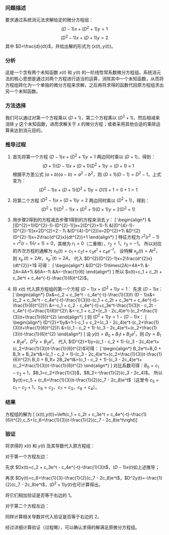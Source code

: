 ### 问题描述
要求通过系统消元法求解给定的微分方程组：
$$(D - 1)x+(D^{2}+1)y = 1$$
$$(D^{2}-1)x+(D + 1)y = 2$$
其中 $D=\frac{d}{dt}$，并给出解的形式为 $(x(t),y(t))$。

### 分析
这是一个含有两个未知函数 $x(t)$ 和 $y(t)$ 的一阶线性常系数微分方程组。系统消元法的核心思想是通过对两个方程进行适当的运算，消除其中一个未知函数，从而将方程组转化为一个单独的微分方程来求解，之后再将求得的函数代回原方程组求出另一个未知函数。

### 方法选择
我们可以通过对第一个方程乘以 $(D + 1)$，第二个方程乘以 $(D^{2}+1)$，然后相减来消除 $y$ 这个未知函数，进而求解关于 $x$ 的微分方程；或者采用其他合适的乘除运算来达到消元目的。

### 推导过程
1. 首先将第一个方程 $(D - 1)x+(D^{2}+1)y = 1$ 两边同时乘以 $(D + 1)$，得到：
$$(D + 1)(D - 1)x+(D + 1)(D^{2}+1)y=(D + 1)\times1$$
根据平方差公式 $(a+b)(a - b)=a^{2}-b^{2}$，则 $(D + 1)(D - 1)=D^{2}-1$，上式变为：
$$(D^{2}-1)x+(D + 1)(D^{2}+1)y=D(1)+1=0 + 1=1$$ 
2. 将第二个方程 $(D^{2}-1)x+(D + 1)y = 2$ 两边同时乘以 $(D^{2}+1)$，得到：
$$(D^{2}+1)(D^{2}-1)x+(D^{2}+1)(D + 1)y=2(D^{2}+1)$$ 
3. 用步骤2得到的方程减去步骤1得到的方程来消去 $y$：
\[
\begin{align*}
&[(D^{2}+1)(D^{2}-1)-(D^{2}-1)]x=2(D^{2}+1)-1\\
&[(D^{4}-1)-(D^{2}-1)]x=2D^{2}+2 - 1\\
&(D^{4}-D^{2})x=2D^{2}+1\\
&D^{2}(D^{2}-1)x=2\frac{d^{2}x}{dt^{2}}+1
\end{align*}
\]
特征方程为 $r^{2}(r^{2}-1)=r^{2}(r - 1)(r + 1)=0$，其根为 $r_1 = 0$（二重根），$r_2 = 1$，$r_3=-1$。
所以对应的齐次方程的通解为 $x_h(t)=c_1 + c_2t + c_3e^t + c_4e^{-t}$。
设特解 $x_p(t)=At^{2}$，则 $x_p^\prime(t)=2At$，$x_p^{\prime\prime}(t)=2A$。
代入 $D^{2}(D^{2}-1)x=2\frac{d^{2}x}{dt^{2}}+1$ 可得：
\[
\begin{align*}
&(D^{2}-1)\times(2A)=4A+1\\
&- 2A=4A+1\\
&6A=-1\\
&A=-\frac{1}{6}
\end{align*}
\]
所以 $x(t)=c_1 + c_2t + c_3e^t + c_4e^{-t}-\frac{1}{6}t^{2}$。

4. 将 $x(t)$ 代入原方程组的第一个方程 $(D - 1)x+(D^{2}+1)y = 1$：
先求 $(D - 1)x$：
\[
\begin{align*}
Dx&=c_2 + c_3e^t - c_4e^{-t}-\frac{1}{3}t\\
(D - 1)x&=(c_2 + c_3e^t - c_4e^{-t}-\frac{1}{3}t)-(c_1 + c_2t + c_3e^t + c_4e^{-t}-\frac{1}{6}t^{2})\\
&=-c_1 + c_2 - c_4e^{-t}+c_3e^t-\frac{1}{3}t - c_2t - c_4e^{-t}+\frac{1}{6}t^{2}\\
&=-c_1 + c_2+(c_3 - 2c_4)e^t-(c_2+\frac{1}{3})t+\frac{1}{6}t^{2}
\end{align*}
\]
则 $(D^{2}+1)y = 1-(D - 1)x$：
\[
\begin{align*}
(D^{2}+1)y&=1-(-c_1 + c_2+(c_3 - 2c_4)e^t-(c_2+\frac{1}{3})t+\frac{1}{6}t^{2})\\
&=(c_1 - c_2 + 1)-(c_3 - 2c_4)e^t+(c_2+\frac{1}{3})t-\frac{1}{6}t^{2}
\end{align*}
\]
设 $y(t)=B_0 + B_1t + B_2e^t$，则 $Dy=B_1 + B_2e^t$，$D^{2}y=B_2e^t$。
代入 $(D^{2}+1)y=(c_1 - c_2 + 1)-(c_3 - 2c_4)e^t+(c_2+\frac{1}{3})t-\frac{1}{6}t^{2}$可得：
\[
\begin{align*}
B_2e^t+B_0 + B_1t + B_2e^t&=(c_1 - c_2 + 1)-(c_3 - 2c_4)e^t+(c_2+\frac{1}{3})t-\frac{1}{6}t^{2}\\
B_0 + B_1t+ 2B_2e^t&=(c_1 - c_2 + 1)-(c_3 - 2c_4)e^t+(c_2+\frac{1}{3})t-\frac{1}{6}t^{2}
\end{align*}
\]
对比系数可得：$B_0=c_1 - c_2 + 1$，$B_1=c_2+\frac{1}{3}$，$B_2=-\frac{1}{2}(c_3 - 2c_4)$。
所以 $y(t)=c_5 + (c_6+\frac{1}{3})t-\frac{1}{2}(c_7 - 2c_8)e^t$（这里令 $c_5=c_1 - c_2 + 1$，$c_6=c_2$，$c_7=c_3$，$c_8=c_4$）。

### 结果
方程组的解为 
\[ (x(t),y(t))=\left(c_1 + c_2t + c_3e^t + c_4e^{-t}-\frac{1}{6}t^{2},c_5+(c_6+\frac{1}{3})t-\frac{1}{2}(c_7 - 2c_8)e^t\right)\]

### 验证
将求得的 $x(t)$ 和 $y(t)$ 及其导数代入原方程组：

对于第一个方程左边：

先求 $Dx(t)=c_2 + c_3e^t - c_4e^{-t}-\frac{1}{3}t$，$(D - 1)x(t)$如上述推导；

再求 $Dy(t)=c_6+\frac{1}{3}-\frac{1}{2}(c_7 - 2c_8)e^t$，$D^2y(t)=-\frac{1}{2}(c_7 - 2c_8)e^t$，$(D^2 + 1)y(t)$也可计算得出。

将它们相加验证是否等于右边的 $1$。

对于第二个方程左边：

同样计算相关导数并代入验证是否等于右边的 $2$。

经过详细计算验证（过程略），可以确认求得的解满足原微分方程组。